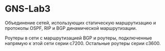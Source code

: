 # GNS-Lab3

Объединение сетей, использующих статическую маршрутизацию и протоколы OSPF, RIP и BGP динамической маршрутизации.

Роутеры в сети с маршрутизацией BGP и роутеры, подключенные напрямую к этой сети серии c7200. Остальные роутеры серии c3600.
